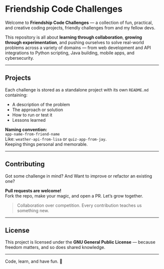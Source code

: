 # Friendship Code Challenges

Welcome to **Friendship Code Challenges** — a collection of fun, practical, and creative coding projects, friendly challenges from and my fellow devs.

This repository is all about **learning through collaboration**, **growing through experimentation**, and pushing ourselves to solve real-world problems across a variety of domains — from web development and API integrations to Python scripting, Java building, mobile apps, and cybersecurity.

---

## Projects

Each challenge is stored as a standalone project with its own `README.md` containing:

-  A description of the problem  
-  The approach or solution  
-  How to run or test it  
-  Lessons learned  

**Naming convention:**  
`app-name-from-friend-name`  
Like: `weather-api-from-lisa` or `quiz-app-from-jay`.  
Keeping things personal and memorable.

---

## Contributing

Got some challenge in mind?  And
Want to improve or refactor an existing one?

**Pull requests are welcome!**  
Fork the repo, make your magic, and open a PR. Let’s grow together.

> Collaboration over competition. Every contribution teaches us something new.

---

## License

This project is licensed under the **GNU General Public License** — because freedom matters, and so does shared knowledge.

---

Code, learn, and have fun. 🚀
